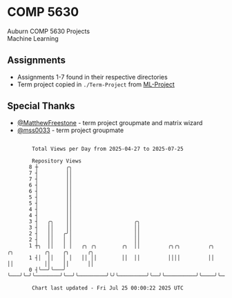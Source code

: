# COMP 5630
Auburn COMP 5630 Projects  
Machine Learning

## Assignments
- Assignments 1-7 found in their respective directories
- Term project copied in `./Term-Project` from [ML-Project](https://github.com/wumphlett/ML-Project)

## Special Thanks
- [@MatthewFreestone](https://github.com/MatthewFreestone) - term project groupmate and matrix wizard
- [@mss0033](https://github.com/mss0033) - term project groupmate

```

        Total Views per Day from 2025-04-27 to 2025-07-25

        Repository Views
       8 ┼         ╭╮
       7 ┤         ││
       7 ┤         ││
       6 ┤         ││
       6 ┤         ││
       5 ┤         ││
       5 ┤         ││
       4 ┤         ││
       4 ┤         ││
       3 ┤   ╭╮    ││                    ╭╮
       3 ┤   ││    ││                    ││
       2 ┤   ││   ╭╯│                    ││
       2 ┤   ││   │ │                    ││
       1 ┼╮  ││   │ │   ╭╮ ╭╮        ╭╮  ││         ╭╮╭╮         ╭╮  ╭╮          ╭╮    ╭╮      ╭╮
       1 ┤│  ││   │ │   ││ ││        ││  ││         ││││         ││  ││          ││    ││      ││
       0 ┤╰──╯╰───╯ ╰───╯╰─╯╰────────╯╰──╯╰─────────╯╰╯╰─────────╯╰──╯╰──────────╯╰────╯╰──────╯╰──

        Chart last updated - Fri Jul 25 00:00:22 2025 UTC
        
```
